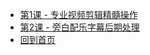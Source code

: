 * [第1课 - 专业视频剪辑精髓操作](AdobePremierPro/PR_basic_01_CN.md)
* [第2课 - 旁白配乐字幕后期处理](AdobePremierPro/PR_basic_02_CN.md)
* [回到首页](/)
